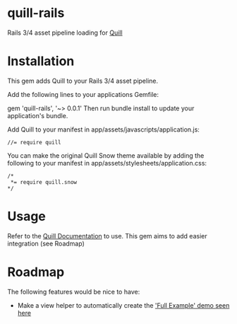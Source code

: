 # quill-rails
Rails 3/4 asset pipeline loading for [Quill](http://quilljs.com/)

# Installation

This gem adds Quill to your Rails 3/4 asset pipeline.

Add the following lines to your applications Gemfile:

gem 'quill-rails', '~> 0.0.1'
Then run bundle install to update your application's bundle.

Add Quill to your manifest in app/assets/javascripts/application.js:

```
//= require quill
```

You can make the original Quill Snow theme available by adding the following to your manifest in app/assets/stylesheets/application.css:

```
/*
 *= require quill.snow
*/
```

# Usage

Refer to the [Quill Documentation](http://quilljs.com/docs/editor/) to use. This gem aims to add easier integration (see Roadmap)

# Roadmap

The following features would be nice to have:

- Make a view helper to automatically create the ['Full Example' demo seen here](http://quilljs.com/examples/#full-example)
